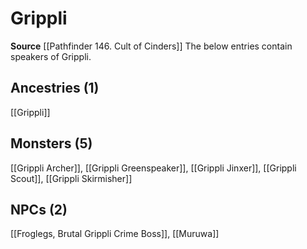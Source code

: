 ﻿---
id: '48'
name: Grippli
rarity: Uncommon
source: '[[DATABASE/source/Pathfinder 146. Cult of Cinders|Pathfinder #146: Cult of
  Cinders]]'
trait:
- '[[DATABASE/trait/Uncommon|Uncommon]]'
type: Language

---
# Grippli

**Source** [[Pathfinder 146. Cult of Cinders]]
The below entries contain speakers of Grippli.

## Ancestries (1)

[[Grippli]]

## Monsters (5)

[[Grippli Archer]], [[Grippli Greenspeaker]], [[Grippli Jinxer]], [[Grippli Scout]], [[Grippli Skirmisher]]

## NPCs (2)

[[Froglegs, Brutal Grippli Crime Boss]], [[Muruwa]]